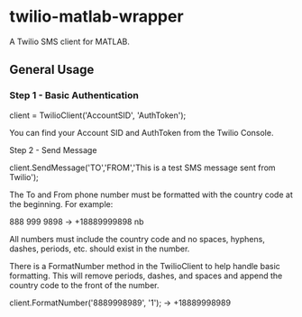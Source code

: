 # twilio-matlab-wrapper
A Twilio SMS client for MATLAB.

## General Usage
### Step 1 - Basic Authentication

client = TwilioClient('AccountSID', 'AuthToken');

You can find your Account SID and AuthToken from the Twilio Console.

Step 2 - Send Message

client.SendMessage('TO','FROM','This is a test SMS message sent from Twilio');

The To and From phone number must be formatted with the country code at the beginning. For example:

888 999 9898 -> +18889999898  nb

All numbers must include the country code and no spaces, hyphens, dashes, periods, etc. should exist in the number.

There is a FormatNumber method in the TwilioClient to help handle basic formatting. This will remove periods, dashes, and spaces and append the country code to the front of the number.

client.FormatNumber('8889998989', '1'); -> +18889998989
